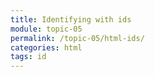 ```yaml
---
title: Identifying with ids
module: topic-05
permalink: /topic-05/html-ids/
categories: html
tags: id
---
```


<div class="divider-heading"></div>
